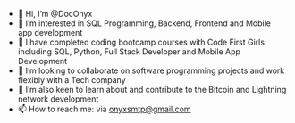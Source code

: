 - 👋 Hi, I’m @DocOnyx
- 👀 I’m interested in SQL Programming, Backend, Frontend and Mobile app development 
- 🌱 I have completed coding bootcamp courses with Code First Girls including SQL, Python, Full Stack Developer and Mobile App Development
- 💞️ I’m looking to collaborate on software programming projects and work flexibly with a Tech company
- 💞️ I’m also keen to learn about and contribute to the Bitcoin and Lightning network development
- 📫 How to reach me: via onyxsmtp@gmail.com

<!---
DocOnyx/DocOnyx is a ✨ special ✨ repository because its `README.md` (this file) appears on your GitHub profile.
You can click the Preview link to take a look at your changes.
--->
